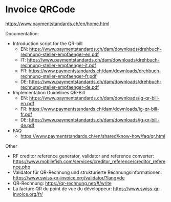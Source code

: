 # Invoice QRCode

https://www.paymentstandards.ch/en/home.html

Documentation:

* Introduction script for the QR-bill
	* EN: https://www.paymentstandards.ch/dam/downloads/drehbuch-rechnung-steller-empfaenger-en.pdf
	* IT: https://www.paymentstandards.ch/dam/downloads/drehbuch-rechnung-steller-empfaenger-it.pdf
	* FR: https://www.paymentstandards.ch/dam/downloads/drehbuch-rechnung-steller-empfaenger-fr.pdf
	* DE: https://www.paymentstandards.ch/dam/downloads/drehbuch-rechnung-steller-empfaenger-de.pdf
* Implementation Guidelines QR-Bill
	* EN: https://www.paymentstandards.ch/dam/downloads/ig-qr-bill-en.pdf
	* FR: https://www.paymentstandards.ch/dam/downloads/ig-qr-bill-fr.pdf
	* DE: https://www.paymentstandards.ch/dam/downloads/ig-qr-bill-de.pdf
* FAQ
  * https://www.paymentstandards.ch/en/shared/know-how/faq/qr.html

Other
* RF creditor reference generator, validator and reference converter: https://www.mobilefish.com/services/creditor_reference/creditor_reference.php
* Validator für QR-Rechnung und strukturierte Rechnungsinformationen: https://www.swiss-qr-invoice.org/validator/?lang=de
* QR-Rechnung: https://qr-rechnung.net/#/write
* La facture QR du point de vue du développeur: https://www.swiss-qr-invoice.org/fr/
